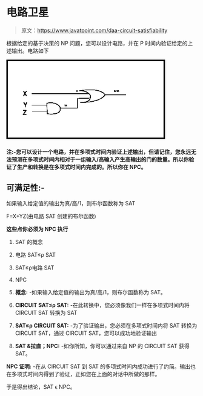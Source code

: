 # 电路卫星

> 原文：<https://www.javatpoint.com/daa-circuit-satisfiability>

根据给定的基于决策的 NP 问题，您可以设计电路，并在 P 时间内验证给定的上述输出。电路如下

![CIRCUIT SAT](img/b7a552a6ca40820b02cc8da969ca2d4a.png)

#### 注:-您可以设计一个电路，并在多项式时间内验证上述输出，但请记住，您永远无法预测在多项式时间内相对于一组输入/高输入产生高输出的门的数量。所以你验证了生产和转换是在多项式时间内完成的。所以你在 NPC。

## 可满足性:-

如果输入给定值的输出为真/高/1，则布尔函数称为 SAT

F=X+YZ(由电路 SAT 创建的布尔函数)

**这些点你必须为 NPC 执行**

1.  SAT 的概念
2.  电路 SAT≤ρ SAT
3.  SAT≤ρ电路 SAT
4.  NPC

1.  **概念:** -如果输入给定值的输出为真/高/1，则布尔函数称为 SAT。
2.  **CIRCUIT SAT≤ρ SAT:** -在此转换中，您必须像我们一样在多项式时间内将 CIRCUIT SAT 转换为 SAT
3.  **SAT≤ρ CIRCUIT SAT:** -为了验证输出，您必须在多项式时间内将 SAT 转换为 CIRCUIT SAT，通过 CIRCUIT SAT，您可以成功地验证输出
4.  **SAT &拉直；NPC:** -如你所知，你可以通过来自 NP 的 CIRCUIT SAT 获得 SAT。

**NPC 证明:** -在从 CIRCUIT SAT 到 SAT 的多项式时间内成功进行了约简。输出也在多项式时间内得到了验证，正如您在上面的对话中所做的那样。

于是得出结论，SAT &straightepsilon; NPC。